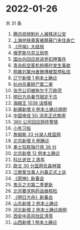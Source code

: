 # 2022-01-26

共 31 条

<!-- BEGIN ZHIHUSEARCH -->
<!-- 最后更新时间 Wed Jan 26 2022 21:12:23 GMT+0800 (China Standard Time) -->
1. [腾讯视频制片人被移送公安](https://www.zhihu.com/search?q=腾讯视频制片人)
1. [上海地铁乘客被屏蔽门夹住身亡](https://www.zhihu.com/search?q=上海地铁)
1. [《开端》大结局](https://www.zhihu.com/search?q=开端大结局)
1. [俄罗斯乌克兰局势](https://www.zhihu.com/search?q=俄罗斯乌克兰)
1. [国台办回应民进党扣押事件](https://www.zhihu.com/search?q=国台办)
1. [青岛航空客机拖移时发生事故](https://www.zhihu.com/search?q=青岛航空)
1. [网暴刘某州者微博被暂停私信](https://www.zhihu.com/search?q=网暴寻亲男孩)
1. [辽宁新增 1 例本土确诊](https://www.zhihu.com/search?q=辽宁新增)
1. [杭州杀妻碎尸案二审](https://www.zhihu.com/search?q=杭州杀妻碎尸案)
1. [张杰公司被拖欠千万款项](https://www.zhihu.com/search?q=张杰公司)
1. [明日方舟春节限定干员](https://www.zhihu.com/search?q=明日方舟)
1. [海贼王 1038 话情报](https://www.zhihu.com/search?q=海贼王)
1. [新疆新增 6 例本土确诊病例](https://www.zhihu.com/search?q=新疆疫情)
1. [中国电信 5G 消息正式商用](https://www.zhihu.com/search?q=中国电信5g)
1. [360 公司回应网传警情](https://www.zhihu.com/search?q=360)
1. [小年习俗](https://www.zhihu.com/search?q=小年)
1. [詹姆斯 33 分湖人胜篮网](https://www.zhihu.com/search?q=湖人)
1. [北京新增 6 例确诊](https://www.zhihu.com/search?q=北京新增)
1. [勇士狂胜独行侠 38 分](https://www.zhihu.com/search?q=勇士)
1. [北京新增 12 例本土确诊](https://www.zhihu.com/search?q=北京新增)
1. [科比逝世 2 周年](https://www.zhihu.com/search?q=科比)
1. [欧文 30 分篮网负森林狼](https://www.zhihu.com/search?q=篮网)
1. [江歌案当事人刘鑫正式上诉](https://www.zhihu.com/search?q=刘鑫正式上诉)
1. [《原神》新春会](https://www.zhihu.com/search?q=原神)
1. [鬼灭之刃第二季更新](https://www.zhihu.com/search?q=鬼灭之刃)
1. [北京要求购药品做核检](https://www.zhihu.com/search?q=北京买药需做核检)
1. [《明日方舟》新春会](https://www.zhihu.com/search?q=明日方舟)
1. [山东新增 2 例本土确诊](https://www.zhihu.com/search?q=山东新增)
1. [河北新增 2 例本土确诊病例](https://www.zhihu.com/search?q=河北新增)
1. [西安中高风险区清零](https://www.zhihu.com/search?q=西安清零)
1. [山西新增 1 例本土确诊](https://www.zhihu.com/search?q=山西新增)
<!-- END ZHIHUSEARCH -->
